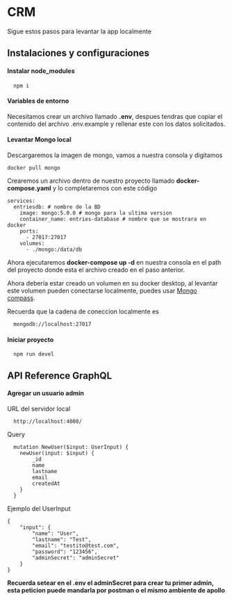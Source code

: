 # CRM

Sigue estos pasos para levantar la app localmente

## Instalaciones y configuraciones

#### Instalar node_modules

```
  npm i
```

#### Variables de entorno

Necesitamos crear un archivo llamado **.env**, despues tendras que copiar el contenido del archivo .env.example y rellenar este con los datos solicitados.

#### Levantar Mongo local

Descargaremos la imagen de mongo, vamos a nuestra consola y digitamos

```
docker pull mongo
```

Crearemos un archivo dentro de nuestro proyecto llamado **docker-compose.yaml** y lo completaremos con este código

```
services:
  entriesdb: # nombre de la BD
    image: mongo:5.0.0 # mongo para la ultima version
    container_name: entries-database # nombre que se mostrara en docker
    ports:
      - 27017:27017
    volumes:
      - ./mongo:/data/db
```

Ahora ejecutaremos **docker-compose up -d** en nuestra consola en el path del proyecto donde esta el archivo creado en el paso anterior.

Ahora debería estar creado un volumen en su docker desktop, al levantar este volumen pueden conectarse localmente, puedes usar [Mongo compass](https://www.github.com/octokatherine).

Recuerda que la cadena de coneccion localmente es

```
  mongodb://localhost:27017
```

#### Iniciar proyecto

```
  npm run devel
```

## API Reference GraphQL

#### Agregar un usuario admin

URL del servidor local

```
  http://localhost:4000/
```

Query

```
  mutation NewUser($input: UserInput) {
    newUser(input: $input) {
        _id
        name
        lastname
        email
        createdAt
    }
  }
```

Ejemplo del UserInput

```
{
    "input": {
        "name": "User",
        "lastname": "Test",
        "email": "testito@test.com",
        "password": "123456",
        "adminSecret": "adminSecret"
    }
}
```

**Recuerda setear en el .env el adminSecret para crear tu primer admin, esta peticion puede mandarla por postman o el mismo ambiente de apollo**
